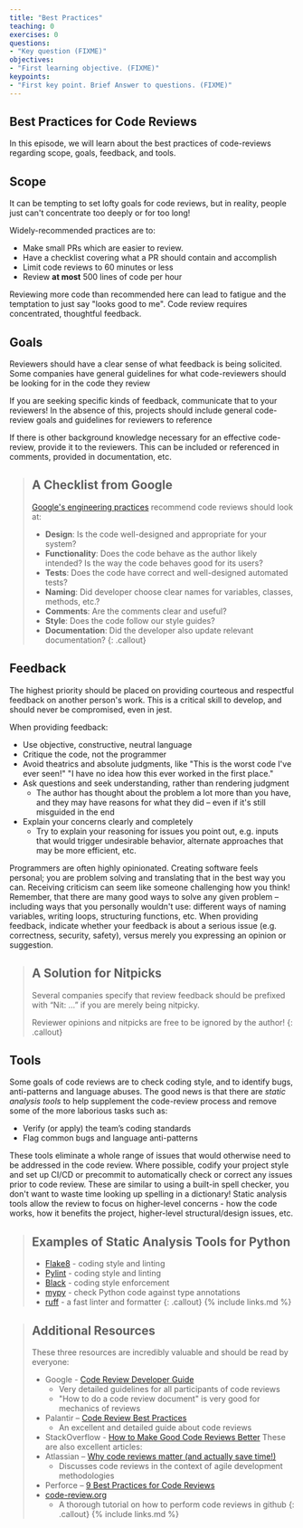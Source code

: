 ```yaml
---
title: "Best Practices"
teaching: 0
exercises: 0
questions:
- "Key question (FIXME)"
objectives:
- "First learning objective. (FIXME)"
keypoints:
- "First key point. Brief Answer to questions. (FIXME)"
---
```


## Best Practices for Code Reviews
In this episode, we will learn about the best practices of code-reviews regarding scope, goals, feedback, and tools.

## Scope
It can be tempting to set lofty goals for code reviews, but in reality, people just can't concentrate too deeply or for too long!

Widely-recommended practices are to:
* Make small PRs which are easier to review.
* Have a checklist covering what a PR should contain and accomplish
* Limit code reviews to 60 minutes or less
* Review **at most** 500 lines of code per hour

Reviewing more code than recommended here can lead to fatigue and the temptation
to just say "looks good to me".  Code review requires concentrated, thoughtful
feedback.

## Goals
Reviewers should have a clear sense of what feedback is being solicited. 
Some companies have general guidelines for what code-reviewers should be looking for in the code they review

If you are seeking specific kinds of feedback, communicate that to your reviewers!
In the absence of this, projects should include general code-review goals and guidelines for reviewers to reference

If there is other background knowledge necessary for an effective code-review, provide it to the reviewers.
This can be included or referenced in comments, provided in documentation, etc.

> ## A Checklist from Google
> [Google's engineering practices](https://google.github.io/eng-practices/review/)  recommend code reviews should look at: 
> * **Design**:  Is the code well-designed and appropriate for your system?
> * **Functionality**:  Does the code behave as the author likely intended? Is the way the code behaves good for its users?
> * **Tests**:  Does the code have correct and well-designed automated tests?
> * **Naming**:  Did developer choose clear names for variables, classes, methods, etc.?
> * **Comments**:  Are the comments clear and useful?
> * **Style**:  Does the code follow our style guides?
> * **Documentation**:  Did the developer also update relevant documentation?
{: .callout}



## Feedback
The highest priority should be placed on providing courteous and respectful feedback on another person's work.
This is a critical skill to develop, and should never be compromised, even in jest.

When providing feedback:
* Use objective, constructive, neutral language
* Critique the code, not the programmer
* Avoid theatrics and absolute judgments, like "This is the worst code I've ever seen!"  "I have no idea how this ever worked in the first place."
* Ask questions and seek understanding, rather than rendering judgment
    * The author has thought about the problem a lot more than you have, and they may have reasons for what they did – even if it's still misguided in the end
* Explain your concerns clearly and completely
    * Try to explain your reasoning for issues you point out, e.g. inputs that would trigger undesirable behavior, alternate approaches that may be more efficient, etc.

Programmers are often highly opinionated. Creating software feels personal; you
are problem solving and translating that in the best way you can.  Receiving
criticism can seem like someone challenging how you think!  Remember, that
there are many good ways to solve any given problem – including ways that you
personally wouldn't use: different ways of naming variables, writing
loops, structuring functions, etc.  When providing feedback, indicate whether
your feedback is about a serious issue (e.g. correctness, security, safety),
versus merely you expressing an opinion or suggestion.

> ## A Solution for Nitpicks
> Several companies specify that review feedback should be prefixed with “Nit:  …” if you are merely being nitpicky.
> 
> Reviewer opinions and nitpicks are free to be ignored by the author!
{: .callout}


## Tools
Some goals of code reviews are to check coding style, and to identify bugs, anti-patterns and language abuses. 
The good news is that there are *static analysis tools* to help supplement the code-review process and remove some of the more laborious tasks such as:
* Verify (or apply) the team’s coding standards
* Flag common bugs and language anti-patterns

These tools eliminate a whole range of issues that would otherwise need to be addressed in the code review.
Where possible, codify your project style and set up CI/CD or precommit to
automatically check or correct any issues prior to code review.  These are similar
to using a built-in spell checker, you don't want to waste time looking up spelling
in a dictionary!
Static analysis tools allow the review to focus on higher-level concerns - how
the code works, how it benefits the project, higher-level structural/design
issues, etc.

> ## Examples of Static Analysis Tools for Python
> * [Flake8](https://flake8.pycqa.org/en/latest/) - coding style and linting
> * [Pylint](https://pylint.org/) - coding style and linting
> * [Black](https://black.readthedocs.io/en/stable/) - coding style enforcement
> * [mypy](http://mypy-lang.org/) - check Python code against type annotations
> * [ruff](https://docs.astral.sh/ruff/) - a fast linter and formatter
{: .callout}
{% include links.md %}

> ## Additional Resources
> These three resources are incredibly valuable and should be read by everyone:
> * Google - [Code Review Developer Guide](https://google.github.io/eng-practices/review/)
>   * Very detailed guidelines for all participants of code reviews
>   * "How to do a code review document" is very good for mechanics of reviews
> * Palantir – [Code Review Best Practices](https://blog.palantir.com/code-review-best-practices-19e02780015f)
>   * An excellent and detailed guide about code reviews
> * StackOverflow - [How to Make Good Code Reviews Better](https://stackoverflow.blog/2019/09/30/how-to-make-good-code-reviews-better/)
> These are also excellent articles:
> * Atlassian – [Why code reviews matter (and actually save time!)](https://www.atlassian.com/agile/software-development/code-reviews)
>   * Discusses code reviews in the context of agile development methodologies
> * Perforce – [9 Best Practices for Code Reviews](https://www.perforce.com/blog/qac/9-best-practices-for-code-review)
> * [code-review.org](code-review.org)
>   * A thorough tutorial on how to perform code reviews in github
{: .callout}
{% include links.md %}
